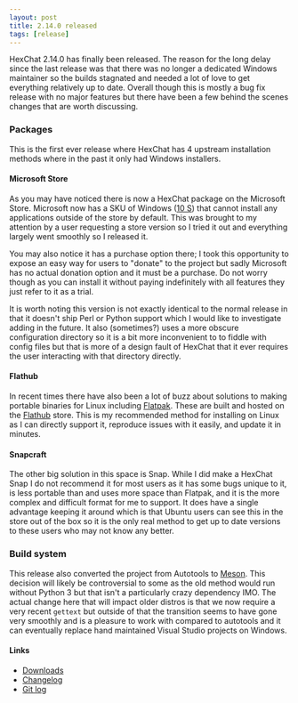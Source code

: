 ```yaml
---
layout: post
title: 2.14.0 released
tags: [release]
---
```


HexChat 2.14.0 has finally been released. The reason for the long delay since
the last release was that there was no longer a dedicated Windows maintainer
so the builds stagnated and needed a lot of love to get everything relatively
up to date. Overall though this is mostly a bug fix release with no major features
but there have been a few behind the scenes changes that are worth discussing.

### Packages

This is the first ever release where HexChat has 4 upstream installation methods
where in the past it only had Windows installers.

#### Microsoft Store

As you may have noticed there is now a HexChat package on the Microsoft Store.
Microsoft now has a SKU of Windows ([10 S](https://www.microsoft.com/en-us/windows/windows-10-s))
that cannot install any applications outside of the store by default. This was
brought to my attention by a user requesting a store version so I tried it out
and everything largely went smoothly so I released it.

You may also notice it has a purchase option there; I took this opportunity to expose an easy way
for users to "donate" to the project but sadly Microsoft has no actual donation
option and it must be a purchase. Do not worry though as you can install it without paying
indefinitely with all features they just refer to it as a trial.

It is worth noting this version is not exactly identical to the normal release in that it doesn't
ship Perl or Python support which I would like to investigate adding in the future. It also
(sometimes?) uses a more obscure configuration directory so it is a bit more inconvenient to
to fiddle with config files but that is more of a design fault of HexChat that it ever
requires the user interacting with that directory directly.

#### Flathub

In recent times there have also been a lot of buzz about solutions to making
portable binaries for Linux including [Flatpak](https://flatpak.org). These
are built and hosted on the [Flathub](https://flathub.org) store. This is
my recommended method for installing on Linux as I can directly support it,
reproduce issues with it easily, and update it in minutes.

#### Snapcraft

The other big solution in this space is Snap. While I did make a HexChat
Snap I do not recommend it for most users as it has some bugs unique to it,
is less portable than and uses more space than Flatpak, and it is the more
complex and difficult format for me to support. It does have a single advantage
keeping it around which is that Ubuntu users can see this in the store out of the
box so it is the only real method to get up to date versions to these users
who may not know any better.

### Build system

This release also converted the project from Autotools to [Meson](http://mesonbuild.org).
This decision will likely be controversial to some as the old method would run without
Python 3 but that isn't a particularly crazy dependency IMO. The actual change here
that will impact older distros is that we now require a very recent `gettext` but
outside of that the transition seems to have gone very smoothly and is a pleasure
to work with compared to autotools and it can eventually replace hand maintained
Visual Studio projects on Windows.

#### Links

- [Downloads](https://hexchat.github.io/downloads.html)
- [Changelog](https://hexchat.readthedocs.org/en/latest/changelog.html)
- [Git log](https://github.com/hexchat/hexchat/compare/v2.12.4...v2.14.0)
